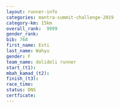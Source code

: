 ```yaml
---
layout: runner-info 
categories: mantra-summit-challenge-2019 
category-km: 15km 
overall_rank:  9999
gender_rank: 
bib: 768
first_name: Esti
last_name: Wahyu
gender: F
team_name: dolidoli runner
start_(t1): 
mbah_kamad_(t2): 
finish_(t3): 
race_time: 
status: DNS
certficate: 
---
```

